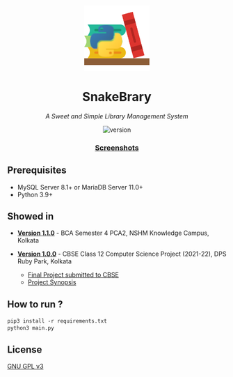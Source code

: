 <div align="center">
<img src="https://raw.githubusercontent.com/rnayabed/SnakeBrary/master/assets/app_icon.png" height="150" alt="logo">

# SnakeBrary

*A Sweet and Simple Library Management System*

![version](https://img.shields.io/badge/Version-1.1.0-green)

### [Screenshots](https://github.com/rnayabed/SnakeBrary/blob/master/screenshots/README.md)

</div>

## Prerequisites

* MySQL Server 8.1+ or MariaDB Server 11.0+
* Python 3.9+

## Showed in

- **[Version 1.1.0](https://github.com/rnayabed/SnakeBrary/tree/1.1.0)** - BCA Semester 4 PCA2, NSHM Knowledge Campus, Kolkata

- **[Version 1.0.0](https://github.com/rnayabed/SnakeBrary/tree/1.0.0)** - CBSE Class 12 Computer Science Project (2021-22), DPS Ruby Park, Kolkata
    * [Final Project submitted to CBSE](https://raw.githubusercontent.com/rnayabed/SnakeBrary/master/docs/1.0.0/cbse/project.pdf)
    * [Project Synopsis](https://raw.githubusercontent.com/rnayabed/SnakeBrary/master/docs/1.0.0/cbse/project.pdf)

## How to run ?

```shell
pip3 install -r requirements.txt
python3 main.py
```

## License

[GNU GPL v3](https://github.com/rnayabed/SnakeBrary/blob/master/LICENSE)